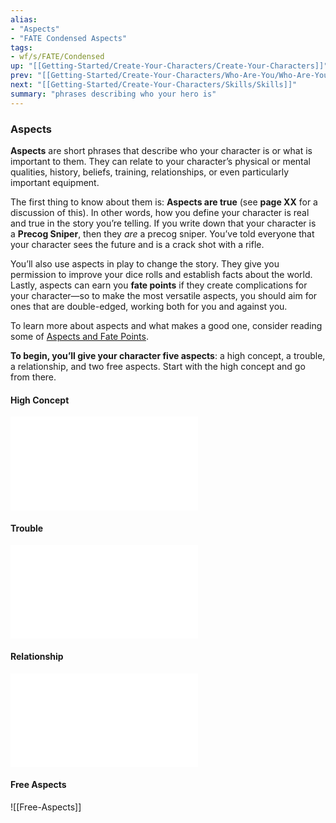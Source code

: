 ```yaml
---
alias:
- "Aspects"
- "FATE Condensed Aspects"
tags:
- wf/s/FATE/Condensed
up: "[[Getting-Started/Create-Your-Characters/Create-Your-Characters]]"
prev: "[[Getting-Started/Create-Your-Characters/Who-Are-You/Who-Are-You]]"
next: "[[Getting-Started/Create-Your-Characters/Skills/Skills]]"
summary: "phrases describing who your hero is"
---
```

### Aspects

**Aspects** are short phrases that describe who your character is or what is important to them. They can relate to your character’s physical or mental qualities, history, beliefs, training, relationships, or even particularly important equipment.

The first thing to know about them is: **Aspects are true** (see **page XX** for a discussion of this). In other words, how you define your character is real and true in the story you’re telling. If you write down that your character is a **Precog Sniper**, then they _are_ a precog sniper. You’ve told everyone that your character sees the future and is a crack shot with a rifle.

You’ll also use aspects in play to change the story. They give you permission to improve your dice rolls and establish facts about the world. Lastly, aspects can earn you **fate points** if they create complications for your character—so to make the most versatile aspects, you should aim for ones that are double-edged, working both for you and against you.

To learn more about aspects and what makes a good one, consider reading some of [Aspects and Fate Points](../../../Aspects-and-Fate-Points/Aspects-and-Fate-Points.md).

**To begin, you’ll give your character five aspects**: a high concept, a trouble, a relationship, and two free aspects. Start with the high concept and go from there.

#### High Concept

![High-Concept](High-Concept.md)

#### Trouble

![Trouble](Trouble.md)

#### Relationship

![Relationship](Relationship.md)

#### Free Aspects

![[Free-Aspects]]